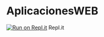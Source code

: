 # AplicacionesWEB
[![Run on Repl.it](https://repl.it/badge/github/MarlenCarmona/AplicacionesWEB)](https://repl.it/github/MarlenCarmona/AplicacionesWEB)
Repl.it
